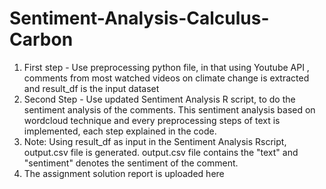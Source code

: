 # Sentiment-Analysis-Calculus-Carbon

1. First step - Use preprocessing python  file, in that using Youtube API , comments from most watched videos on climate change is extracted and result_df is the input dataset
2. Second Step - Use updated Sentiment Analysis R script, to do the sentiment analysis of the comments. This sentiment analysis based on wordcloud technique and every preprocessing steps of text is implemented, each step explained in the code.
3. Note: Using result_df as input in the Sentiment Analysis Rscript, output.csv file is generated. output.csv file contains the "text" and "sentiment" denotes the sentiment of the comment.
4. The assignment solution report is uploaded here 
